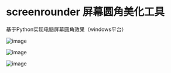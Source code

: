 # screenrounder 屏幕圆角美化工具
基于Python实现电脑屏幕圆角效果（windows平台）

![image](https://github.com/user-attachments/assets/4a0aa1eb-3950-45be-b233-f463dd4d0fb8)

![image](https://github.com/user-attachments/assets/36529b57-f26c-4f7b-bab8-fc005982376e)

![image](https://github.com/user-attachments/assets/3ae61df7-9b04-4a24-9463-4d518a5d00c8)

